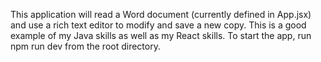 This application will read a Word document (currently defined in App.jsx) and use a rich text editor to modify and save a new copy.
This is a good example of my Java skills as well as my React skills.
To start the app, run npm run dev from the root directory.
